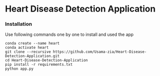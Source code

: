# Heart Disease Detection Application
### Installation

Use following commands one by one to install and used the app
```
conda create --name heart
conda activate heart
git clone --recursive https://github.com/Usama-zia/Heart-Disease-Detection-Application.git 
cd Heart-Disease-Detection-Application
pip install -r requirements.txt
python app.py
```

